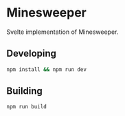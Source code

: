# Minesweeper

Svelte implementation of Minesweeper.

## Developing

```bash
npm install && npm run dev
```

## Building

```bash
npm run build
```
